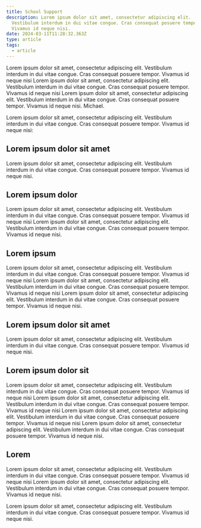 ```yaml
---
title: School Support
description: Lorem ipsum dolor sit amet, consectetur adipiscing elit.
  Vestibulum interdum in dui vitae congue. Cras consequat posuere tempor.
  Vivamus id neque nisi.
date: 2024-03-11T11:28:32.363Z
type: article
tags:
  - article
---
```

Lorem ipsum dolor sit amet, consectetur adipiscing elit. Vestibulum interdum in dui vitae congue. Cras consequat posuere tempor. Vivamus id neque nisi Lorem ipsum dolor sit amet, consectetur adipiscing elit. Vestibulum interdum in dui vitae congue. Cras consequat posuere tempor. Vivamus id neque nisi Lorem ipsum dolor sit amet, consectetur adipiscing elit. Vestibulum interdum in dui vitae congue. Cras consequat posuere tempor. Vivamus id neque nisi. Michael.

Lorem ipsum dolor sit amet, consectetur adipiscing elit. Vestibulum interdum in dui vitae congue. Cras consequat posuere tempor. Vivamus id neque nisi:

## **Lorem ipsum dolor sit amet**

Lorem ipsum dolor sit amet, consectetur adipiscing elit. Vestibulum interdum in dui vitae congue. Cras consequat posuere tempor. Vivamus id neque nisi.

## **Lorem ipsum dolor**

Lorem ipsum dolor sit amet, consectetur adipiscing elit. Vestibulum interdum in dui vitae congue. Cras consequat posuere tempor. Vivamus id neque nisi Lorem ipsum dolor sit amet, consectetur adipiscing elit. Vestibulum interdum in dui vitae congue. Cras consequat posuere tempor. Vivamus id neque nisi.

## **Lorem ipsum**

Lorem ipsum dolor sit amet, consectetur adipiscing elit. Vestibulum interdum in dui vitae congue. Cras consequat posuere tempor. Vivamus id neque nisi Lorem ipsum dolor sit amet, consectetur adipiscing elit. Vestibulum interdum in dui vitae congue. Cras consequat posuere tempor. Vivamus id neque nisi  Lorem ipsum dolor sit amet, consectetur adipiscing elit. Vestibulum interdum in dui vitae congue. Cras consequat posuere tempor. Vivamus id neque nisi.

## **Lorem ipsum dolor sit amet**

Lorem ipsum dolor sit amet, consectetur adipiscing elit. Vestibulum interdum in dui vitae congue. Cras consequat posuere tempor. Vivamus id neque nisi.

## **Lorem ipsum dolor sit**

Lorem ipsum dolor sit amet, consectetur adipiscing elit. Vestibulum interdum in dui vitae congue. Cras consequat posuere tempor. Vivamus id neque nisi Lorem ipsum dolor sit amet, consectetur adipiscing elit. Vestibulum interdum in dui vitae congue. Cras consequat posuere tempor. Vivamus id neque nisi Lorem ipsum dolor sit amet, consectetur adipiscing elit. Vestibulum interdum in dui vitae congue. Cras consequat posuere tempor. Vivamus id neque nisi Lorem ipsum dolor sit amet, consectetur adipiscing elit. Vestibulum interdum in dui vitae congue. Cras consequat posuere tempor. Vivamus id neque nisi.

## **Lorem**

Lorem ipsum dolor sit amet, consectetur adipiscing elit. Vestibulum interdum in dui vitae congue. Cras consequat posuere tempor. Vivamus id neque nisi Lorem ipsum dolor sit amet, consectetur adipiscing elit. Vestibulum interdum in dui vitae congue. Cras consequat posuere tempor. Vivamus id neque nisi.

Lorem ipsum dolor sit amet, consectetur adipiscing elit. Vestibulum interdum in dui vitae congue. Cras consequat posuere tempor. Vivamus id neque nisi.
